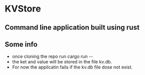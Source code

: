 # KVStore
## Command line application built using rust


## Some info

- once cloning the repo run cargo run -- <key> <value> 
- the ket and value will be stored in the file kv.db. 
- For now the applicatin fails if the kv.db file dose not exist.


